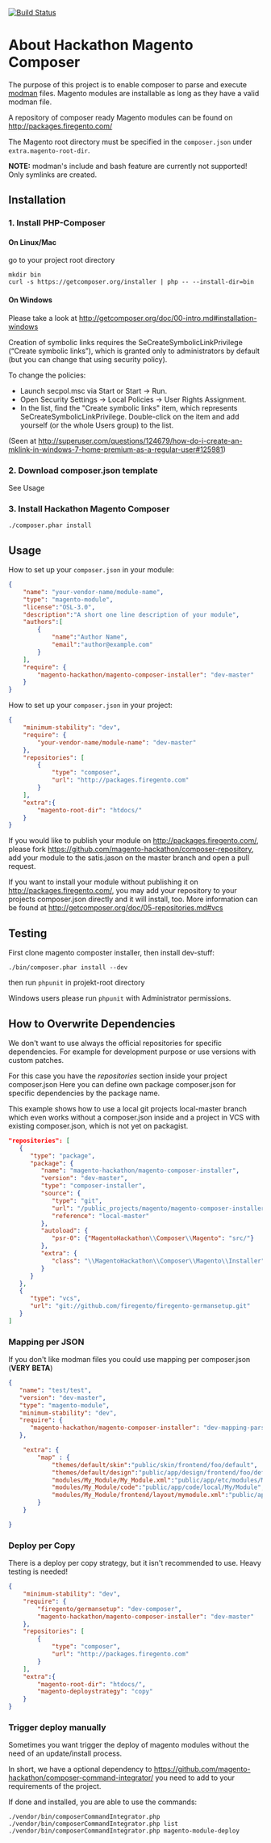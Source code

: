 [![Build Status](https://travis-ci.org/magento-hackathon/magento-composer-installer.png)](https://travis-ci.org/magento-hackathon/magento-composer-installer)

# About Hackathon Magento Composer

The purpose of this project is to enable composer to parse and execute
[modman](https://github.com/colinmollenhour/modman) files.
Magento modules are installable as long as they have a valid modman file.

A repository of composer ready Magento modules can be found on http://packages.firegento.com/

The Magento root directory must be specified in the ```composer.json``` under ```extra.magento-root-dir```.

**NOTE:** modman's include and bash feature are currently not supported! Only symlinks are created.


## Installation

### 1. Install PHP-Composer

#### On Linux/Mac

go to your project root directory

```
mkdir bin
curl -s https://getcomposer.org/installer | php -- --install-dir=bin
```

#### On Windows
Please take a look at http://getcomposer.org/doc/00-intro.md#installation-windows

Creation of symbolic links requires the SeCreateSymbolicLinkPrivilege (“Create symbolic links”), which is granted only
to administrators by default (but you can change that using security policy).

To change the policies:
- Launch secpol.msc via Start or Start → Run.
- Open Security Settings → Local Policies → User Rights Assignment.
- In the list, find the "Create symbolic links" item, which represents SeCreateSymbolicLinkPrivilege.
    Double-click on the item and add yourself (or the whole Users group) to the list.

(Seen at http://superuser.com/questions/124679/how-do-i-create-an-mklink-in-windows-7-home-premium-as-a-regular-user#125981)


### 2. Download composer.json template

See Usage

### 3. Install Hackathon Magento Composer

```
./composer.phar install
```



## Usage

How to set up your ```composer.json``` in your module:

```json
{
    "name": "your-vendor-name/module-name",
    "type": "magento-module",
    "license":"OSL-3.0",
    "description":"A short one line description of your module",
    "authors":[
        {
            "name":"Author Name",
            "email":"author@example.com"
        }
    ],
    "require": {
        "magento-hackathon/magento-composer-installer": "dev-master"
    }
}
```

How to set up your ```composer.json``` in your project:

```json
{
    "minimum-stability": "dev",
    "require": {
        "your-vendor-name/module-name": "dev-master"
    },
    "repositories": [
        {
            "type": "composer",
            "url": "http://packages.firegento.com"
        }
    ],
    "extra":{
        "magento-root-dir": "htdocs/"
    }
}
```

If you would like to publish your module on http://packages.firegento.com/, please fork
https://github.com/magento-hackathon/composer-repository, add your module to the satis.jason on the master branch and
open a pull request.

If you want to install your module without publishing it on http://packages.firegento.com/, you may add your repository
to your projects composer.json directly and it will install, too. More information can be found at
http://getcomposer.org/doc/05-repositories.md#vcs


## Testing

First clone magento composter installer, then install dev-stuff:

```
./bin/composer.phar install --dev
```

then run ```phpunit``` in projekt-root directory

Windows users please run ```phpunit``` with Administrator permissions.

## How to Overwrite Dependencies

We don't want to use always the official repositories for specific dependencies.
For example for development purpose or use versions with custom patches.

For this case you have the _repositories_ section inside your project composer.json
Here you can define own package composer.json for specific dependencies by the package name.

This example shows how to use a local git projects local-master branch which even works without a composer.json inside
and a project in VCS with existing composer.json, which is not yet on packagist.

```json
"repositories": [
   {
      "type": "package",
      "package": {
         "name": "magento-hackathon/magento-composer-installer",
         "version": "dev-master",
         "type": "composer-installer",
         "source": {
            "type": "git",
            "url": "/public_projects/magento/magento-composer-installer/",
            "reference": "local-master"
         },
         "autoload": {
            "psr-0": {"MagentoHackathon\\Composer\\Magento": "src/"}
         },
         "extra": {
            "class": "\\MagentoHackathon\\Composer\\Magento\\Installer"
         }
      }
   },
   {
      "type": "vcs",
      "url": "git://github.com/firegento/firegento-germansetup.git"
   }
]
```
### Mapping per JSON
If you don't like modman files you could use mapping per composer.json (**VERY BETA**)

```json
{
   "name": "test/test",
   "version": "dev-master",
   "type": "magento-module",
   "minimum-stability": "dev",
   "require": {
      "magento-hackathon/magento-composer-installer": "dev-mapping-parser"
   },

    "extra": {
        "map" : {
            "themes/default/skin":"public/skin/frontend/foo/default",
            "themes/default/design":"public/app/design/frontend/foo/default",
            "modules/My_Module/My_Module.xml":"public/app/etc/modules/My_Module.xml",
            "modules/My_Module/code":"public/app/code/local/My/Module",
            "modules/My_Module/frontend/layout/mymodule.xml":"public/app/design/frontend/base/default/layout/mymodule.xml"
        }
    }

}
```
### Deploy per Copy

There is a deploy per copy strategy, but it isn't recommended to use. Heavy testing is needed!

```json
{
    "minimum-stability": "dev",
    "require": {
        "firegento/germansetup": "dev-composer",
        "magento-hackathon/magento-composer-installer": "dev-master"
    },
    "repositories": [
        {
            "type": "composer",
            "url": "http://packages.firegento.com"
        }
    ],
    "extra":{
        "magento-root-dir": "htdocs/",
        "magento-deploystrategy": "copy"
    }
}
```

### Trigger deploy manually

Sometimes you want trigger the deploy of magento modules without the need of an update/install process.

In short, we have a optional dependency to https://github.com/magento-hackathon/composer-command-integrator/
you need to add to your requirements of the project.

If done and installed, you are able to use the commands:
```
./vendor/bin/composerCommandIntegrator.php
./vendor/bin/composerCommandIntegrator.php list
./vendor/bin/composerCommandIntegrator.php magento-module-deploy

```

